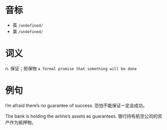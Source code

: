 # 音标

- 英 `/undefined/`
- 美 `/undefined/`

# 词义

n. 保证；担保物
`a formal promise that something will be done`

# 例句

I’m afraid there’s no guarantee of success.
恐怕不能保证一定会成功。

The bank is holding the airline’s assets as guarantees.
银行持有航空公司的资产作为抵押物。


